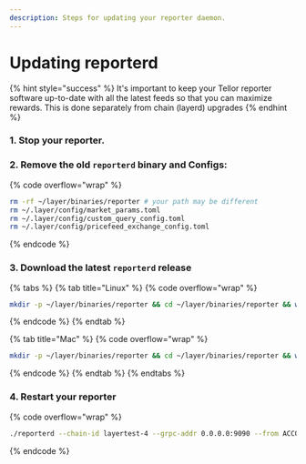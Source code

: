 ```yaml
---
description: Steps for updating your reporter daemon.
---
```


# Updating reporterd

{% hint style="success" %}
It's important to keep your Tellor reporter software up-to-date with all the latest feeds so that you can maximize rewards. This is done separately from chain (layerd) upgrades
{% endhint %}

### 1. Stop your reporter.

### 2. Remove the old `reporterd` binary and Configs:

{% code overflow="wrap" %}
```sh
rm -rf ~/layer/binaries/reporter # your path may be different
rm ~/.layer/config/market_params.toml
rm ~/.layer/config/custom_query_config.toml
rm ~/.layer/config/pricefeed_exchange_config.toml
```
{% endcode %}

### 3. Download the latest `reporterd` release

{% tabs %}
{% tab title="Linux" %}
{% code overflow="wrap" %}
```sh
mkdir -p ~/layer/binaries/reporter && cd ~/layer/binaries/reporter && wget https://github.com/tellor-io/layer/releases/download/reporterd%2Fv0.0.5/reporterd_Linux_x86_64.tar.gz && tar -xvzf reporterd_Linux_x86_64.tar.gz
```
{% endcode %}
{% endtab %}

{% tab title="Mac" %}
{% code overflow="wrap" %}
```sh
mkdir -p ~/layer/binaries/reporter && cd ~/layer/binaries/reporter && wget https://github.com/tellor-io/layer/releases/download/reporterd%2Fv0.0.5/reporterd_Darwin_arm64.tar.gz && tar -xvzf reporterd_Darwin_arm64.tar.gz
```
{% endcode %}
{% endtab %}
{% endtabs %}

### 4. Restart your reporter

{% code overflow="wrap" %}
```sh
./reporterd --chain-id layertest-4 --grpc-addr 0.0.0.0:9090 --from ACCOUNT_NAME --home ~/.layer --keyring-backend test --node tcp://0.0.0.0:26657
```
{% endcode %}
